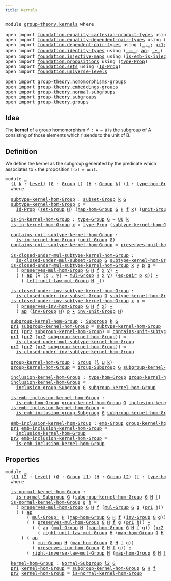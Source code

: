 ```yaml
---
title: Kernels
---
```


<pre class="Agda"><a id="33" class="Keyword">module</a> <a id="40" href="group-theory.kernels.html" class="Module">group-theory.kernels</a> <a id="61" class="Keyword">where</a>

<a id="68" class="Keyword">open</a> <a id="73" class="Keyword">import</a> <a id="80" href="foundation.equality-cartesian-product-types.html" class="Module">foundation.equality-cartesian-product-types</a> <a id="124" class="Keyword">using</a> <a id="130" class="Symbol">(</a><a id="131" href="foundation-core.equality-cartesian-product-types.html#1326" class="Function">eq-pair</a><a id="138" class="Symbol">)</a>
<a id="140" class="Keyword">open</a> <a id="145" class="Keyword">import</a> <a id="152" href="foundation.equality-dependent-pair-types.html" class="Module">foundation.equality-dependent-pair-types</a> <a id="193" class="Keyword">using</a> <a id="199" class="Symbol">(</a><a id="200" href="foundation-core.equality-dependent-pair-types.html#1278" class="Function">eq-pair-Σ</a><a id="209" class="Symbol">)</a>
<a id="211" class="Keyword">open</a> <a id="216" class="Keyword">import</a> <a id="223" href="foundation.dependent-pair-types.html" class="Module">foundation.dependent-pair-types</a> <a id="255" class="Keyword">using</a> <a id="261" class="Symbol">(</a><a id="262" href="foundation-core.dependent-pair-types.html#692" class="InductiveConstructor Operator">_,_</a><a id="265" class="Symbol">;</a> <a id="267" href="foundation-core.dependent-pair-types.html#605" class="Field">pr1</a><a id="270" class="Symbol">;</a> <a id="272" href="foundation-core.dependent-pair-types.html#617" class="Field">pr2</a><a id="275" class="Symbol">)</a>
<a id="277" class="Keyword">open</a> <a id="282" class="Keyword">import</a> <a id="289" href="foundation.identity-types.html" class="Module">foundation.identity-types</a> <a id="315" class="Keyword">using</a> <a id="321" class="Symbol">(</a><a id="322" href="foundation-core.identity-types.html#1865" class="Function Operator">_＝_</a><a id="325" class="Symbol">;</a> <a id="327" href="foundation-core.identity-types.html#4003" class="Function">ap</a><a id="329" class="Symbol">;</a> <a id="331" href="foundation-core.identity-types.html#2425" class="Function Operator">_∙_</a><a id="334" class="Symbol">)</a>
<a id="336" class="Keyword">open</a> <a id="341" class="Keyword">import</a> <a id="348" href="foundation.injective-maps.html" class="Module">foundation.injective-maps</a> <a id="374" class="Keyword">using</a> <a id="380" class="Symbol">(</a><a id="381" href="foundation.injective-maps.html#4132" class="Function">is-emb-is-injective&#39;</a><a id="401" class="Symbol">)</a>
<a id="403" class="Keyword">open</a> <a id="408" class="Keyword">import</a> <a id="415" href="foundation.propositions.html" class="Module">foundation.propositions</a> <a id="439" class="Keyword">using</a> <a id="445" class="Symbol">(</a><a id="446" href="foundation-core.propositions.html#1495" class="Function">type-Prop</a><a id="455" class="Symbol">)</a>
<a id="457" class="Keyword">open</a> <a id="462" class="Keyword">import</a> <a id="469" href="foundation.sets.html" class="Module">foundation.sets</a> <a id="485" class="Keyword">using</a> <a id="491" class="Symbol">(</a><a id="492" href="foundation-core.sets.html#1420" class="Function">Id-Prop</a><a id="499" class="Symbol">)</a>
<a id="501" class="Keyword">open</a> <a id="506" class="Keyword">import</a> <a id="513" href="foundation.universe-levels.html" class="Module">foundation.universe-levels</a>

<a id="541" class="Keyword">open</a> <a id="546" class="Keyword">import</a> <a id="553" href="group-theory.homomorphisms-groups.html" class="Module">group-theory.homomorphisms-groups</a>
<a id="587" class="Keyword">open</a> <a id="592" class="Keyword">import</a> <a id="599" href="group-theory.embeddings-groups.html" class="Module">group-theory.embeddings-groups</a>
<a id="630" class="Keyword">open</a> <a id="635" class="Keyword">import</a> <a id="642" href="group-theory.normal-subgroups.html" class="Module">group-theory.normal-subgroups</a>
<a id="672" class="Keyword">open</a> <a id="677" class="Keyword">import</a> <a id="684" href="group-theory.subgroups.html" class="Module">group-theory.subgroups</a>
<a id="707" class="Keyword">open</a> <a id="712" class="Keyword">import</a> <a id="719" href="group-theory.groups.html" class="Module">group-theory.groups</a>
</pre>
## Idea

The **kernel** of a group homomorphism `f : A → B` is the subgroup of A consisting of those elements which `f` sends to the unit of B.

## Definition

We define the kernel as the subgroup generated by the predicate which associates to `x` the proposition `f(x) = unit`.

<pre class="Agda"><a id="1032" class="Keyword">module</a> <a id="1039" href="group-theory.kernels.html#1039" class="Module">_</a>
  <a id="1043" class="Symbol">{</a><a id="1044" href="group-theory.kernels.html#1044" class="Bound">l</a> <a id="1046" href="group-theory.kernels.html#1046" class="Bound">k</a> <a id="1048" class="Symbol">:</a> <a id="1050" href="Agda.Primitive.html#597" class="Postulate">Level</a><a id="1055" class="Symbol">}</a> <a id="1057" class="Symbol">(</a><a id="1058" href="group-theory.kernels.html#1058" class="Bound">G</a> <a id="1060" class="Symbol">:</a> <a id="1062" href="group-theory.groups.html#2750" class="Function">Group</a> <a id="1068" href="group-theory.kernels.html#1044" class="Bound">l</a><a id="1069" class="Symbol">)</a> <a id="1071" class="Symbol">(</a><a id="1072" href="group-theory.kernels.html#1072" class="Bound">H</a> <a id="1074" class="Symbol">:</a> <a id="1076" href="group-theory.groups.html#2750" class="Function">Group</a> <a id="1082" href="group-theory.kernels.html#1046" class="Bound">k</a><a id="1083" class="Symbol">)</a> <a id="1085" class="Symbol">(</a><a id="1086" href="group-theory.kernels.html#1086" class="Bound">f</a> <a id="1088" class="Symbol">:</a> <a id="1090" href="group-theory.homomorphisms-groups.html#1651" class="Function">type-hom-Group</a> <a id="1105" href="group-theory.kernels.html#1058" class="Bound">G</a> <a id="1107" href="group-theory.kernels.html#1072" class="Bound">H</a><a id="1108" class="Symbol">)</a>
  <a id="1112" class="Keyword">where</a>

  <a id="1121" href="group-theory.kernels.html#1121" class="Function">subtype-kernel-hom-Group</a> <a id="1146" class="Symbol">:</a> <a id="1148" href="group-theory.subgroups.html#2726" class="Function">subset-Group</a> <a id="1161" href="group-theory.kernels.html#1046" class="Bound">k</a> <a id="1163" href="group-theory.kernels.html#1058" class="Bound">G</a>
  <a id="1167" href="group-theory.kernels.html#1121" class="Function">subtype-kernel-hom-Group</a> <a id="1192" href="group-theory.kernels.html#1192" class="Bound">x</a> <a id="1194" class="Symbol">=</a>
    <a id="1200" href="foundation-core.sets.html#1420" class="Function">Id-Prop</a> <a id="1208" class="Symbol">(</a><a id="1209" href="group-theory.groups.html#2933" class="Function">set-Group</a> <a id="1219" href="group-theory.kernels.html#1072" class="Bound">H</a><a id="1220" class="Symbol">)</a> <a id="1222" class="Symbol">(</a><a id="1223" href="group-theory.homomorphisms-groups.html#1780" class="Function">map-hom-Group</a> <a id="1237" href="group-theory.kernels.html#1058" class="Bound">G</a> <a id="1239" href="group-theory.kernels.html#1072" class="Bound">H</a> <a id="1241" href="group-theory.kernels.html#1086" class="Bound">f</a> <a id="1243" href="group-theory.kernels.html#1192" class="Bound">x</a><a id="1244" class="Symbol">)</a> <a id="1246" class="Symbol">(</a><a id="1247" href="group-theory.groups.html#4037" class="Function">unit-Group</a> <a id="1258" href="group-theory.kernels.html#1072" class="Bound">H</a><a id="1259" class="Symbol">)</a>

  <a id="1264" href="group-theory.kernels.html#1264" class="Function">is-in-kernel-hom-Group</a> <a id="1287" class="Symbol">:</a> <a id="1289" href="group-theory.groups.html#2993" class="Function">type-Group</a> <a id="1300" href="group-theory.kernels.html#1058" class="Bound">G</a> <a id="1302" class="Symbol">→</a> <a id="1304" href="foundation-core.universe-levels.html#235" class="Primitive">UU</a> <a id="1307" href="group-theory.kernels.html#1046" class="Bound">k</a>
  <a id="1311" href="group-theory.kernels.html#1264" class="Function">is-in-kernel-hom-Group</a> <a id="1334" href="group-theory.kernels.html#1334" class="Bound">x</a> <a id="1336" class="Symbol">=</a> <a id="1338" href="foundation-core.propositions.html#1495" class="Function">type-Prop</a> <a id="1348" class="Symbol">(</a><a id="1349" href="group-theory.kernels.html#1121" class="Function">subtype-kernel-hom-Group</a> <a id="1374" href="group-theory.kernels.html#1334" class="Bound">x</a><a id="1375" class="Symbol">)</a>

  <a id="1380" href="group-theory.kernels.html#1380" class="Function">contains-unit-subtype-kernel-hom-Group</a> <a id="1419" class="Symbol">:</a>
    <a id="1425" href="group-theory.kernels.html#1264" class="Function">is-in-kernel-hom-Group</a> <a id="1448" class="Symbol">(</a><a id="1449" href="group-theory.groups.html#4037" class="Function">unit-Group</a> <a id="1460" href="group-theory.kernels.html#1058" class="Bound">G</a><a id="1461" class="Symbol">)</a>
  <a id="1465" href="group-theory.kernels.html#1380" class="Function">contains-unit-subtype-kernel-hom-Group</a> <a id="1504" class="Symbol">=</a> <a id="1506" href="group-theory.homomorphisms-groups.html#5833" class="Function">preserves-unit-hom-Group</a> <a id="1531" href="group-theory.kernels.html#1058" class="Bound">G</a> <a id="1533" href="group-theory.kernels.html#1072" class="Bound">H</a> <a id="1535" href="group-theory.kernels.html#1086" class="Bound">f</a>

  <a id="1540" href="group-theory.kernels.html#1540" class="Function">is-closed-under-mul-subtype-kernel-hom-Group</a> <a id="1585" class="Symbol">:</a>
    <a id="1591" href="group-theory.subgroups.html#3759" class="Function">is-closed-under-mul-subset-Group</a> <a id="1624" href="group-theory.kernels.html#1058" class="Bound">G</a> <a id="1626" href="group-theory.kernels.html#1121" class="Function">subtype-kernel-hom-Group</a>
  <a id="1653" href="group-theory.kernels.html#1540" class="Function">is-closed-under-mul-subtype-kernel-hom-Group</a> <a id="1698" href="group-theory.kernels.html#1698" class="Bound">x</a> <a id="1700" href="group-theory.kernels.html#1700" class="Bound">y</a> <a id="1702" href="group-theory.kernels.html#1702" class="Bound">p</a> <a id="1704" href="group-theory.kernels.html#1704" class="Bound">q</a> <a id="1706" class="Symbol">=</a>
    <a id="1712" class="Symbol">(</a> <a id="1714" href="group-theory.homomorphisms-groups.html#1866" class="Function">preserves-mul-hom-Group</a> <a id="1738" href="group-theory.kernels.html#1058" class="Bound">G</a> <a id="1740" href="group-theory.kernels.html#1072" class="Bound">H</a> <a id="1742" href="group-theory.kernels.html#1086" class="Bound">f</a> <a id="1744" href="group-theory.kernels.html#1698" class="Bound">x</a> <a id="1746" href="group-theory.kernels.html#1700" class="Bound">y</a><a id="1747" class="Symbol">)</a> <a id="1749" href="foundation-core.identity-types.html#2425" class="Function Operator">∙</a>
    <a id="1755" class="Symbol">(</a> <a id="1757" class="Symbol">(</a> <a id="1759" href="foundation-core.identity-types.html#4003" class="Function">ap</a> <a id="1762" class="Symbol">(λ</a> <a id="1765" class="Symbol">(</a><a id="1766" href="group-theory.kernels.html#1766" class="Bound">x</a> <a id="1768" href="foundation-core.dependent-pair-types.html#692" class="InductiveConstructor Operator">,</a> <a id="1770" href="group-theory.kernels.html#1770" class="Bound">y</a><a id="1771" class="Symbol">)</a> <a id="1773" class="Symbol">→</a> <a id="1775" href="group-theory.groups.html#3238" class="Function">mul-Group</a> <a id="1785" href="group-theory.kernels.html#1072" class="Bound">H</a> <a id="1787" href="group-theory.kernels.html#1766" class="Bound">x</a> <a id="1789" href="group-theory.kernels.html#1770" class="Bound">y</a><a id="1790" class="Symbol">)</a> <a id="1792" class="Symbol">(</a><a id="1793" href="foundation-core.equality-cartesian-product-types.html#1326" class="Function">eq-pair</a> <a id="1801" href="group-theory.kernels.html#1702" class="Bound">p</a> <a id="1803" href="group-theory.kernels.html#1704" class="Bound">q</a><a id="1804" class="Symbol">))</a> <a id="1807" href="foundation-core.identity-types.html#2425" class="Function Operator">∙</a>
      <a id="1815" class="Symbol">(</a> <a id="1817" href="group-theory.groups.html#4454" class="Function">left-unit-law-mul-Group</a> <a id="1841" href="group-theory.kernels.html#1072" class="Bound">H</a> <a id="1843" class="Symbol">_))</a>

  <a id="1850" href="group-theory.kernels.html#1850" class="Function">is-closed-under-inv-subtype-kernel-hom-Group</a> <a id="1895" class="Symbol">:</a>
    <a id="1901" href="group-theory.subgroups.html#4281" class="Function">is-closed-under-inv-subset-Group</a> <a id="1934" href="group-theory.kernels.html#1058" class="Bound">G</a> <a id="1936" href="group-theory.kernels.html#1121" class="Function">subtype-kernel-hom-Group</a>
  <a id="1963" href="group-theory.kernels.html#1850" class="Function">is-closed-under-inv-subtype-kernel-hom-Group</a> <a id="2008" href="group-theory.kernels.html#2008" class="Bound">x</a> <a id="2010" href="group-theory.kernels.html#2010" class="Bound">p</a> <a id="2012" class="Symbol">=</a>
    <a id="2018" class="Symbol">(</a> <a id="2020" href="group-theory.homomorphisms-groups.html#7362" class="Function">preserves-inv-hom-Group</a> <a id="2044" href="group-theory.kernels.html#1058" class="Bound">G</a> <a id="2046" href="group-theory.kernels.html#1072" class="Bound">H</a> <a id="2048" href="group-theory.kernels.html#1086" class="Bound">f</a> <a id="2050" href="group-theory.kernels.html#2008" class="Bound">x</a><a id="2051" class="Symbol">)</a> <a id="2053" href="foundation-core.identity-types.html#2425" class="Function Operator">∙</a>
    <a id="2059" class="Symbol">(</a> <a id="2061" href="foundation-core.identity-types.html#4003" class="Function">ap</a> <a id="2064" class="Symbol">(</a><a id="2065" href="group-theory.groups.html#4957" class="Function">inv-Group</a> <a id="2075" href="group-theory.kernels.html#1072" class="Bound">H</a><a id="2076" class="Symbol">)</a> <a id="2078" href="group-theory.kernels.html#2010" class="Bound">p</a> <a id="2080" href="foundation-core.identity-types.html#2425" class="Function Operator">∙</a> <a id="2082" href="group-theory.groups.html#5353" class="Function">inv-unit-Group</a> <a id="2097" href="group-theory.kernels.html#1072" class="Bound">H</a><a id="2098" class="Symbol">)</a>

  <a id="2103" href="group-theory.kernels.html#2103" class="Function">subgroup-kernel-hom-Group</a> <a id="2129" class="Symbol">:</a> <a id="2131" href="group-theory.subgroups.html#5146" class="Function">Subgroup</a> <a id="2140" href="group-theory.kernels.html#1046" class="Bound">k</a> <a id="2142" href="group-theory.kernels.html#1058" class="Bound">G</a>
  <a id="2146" href="foundation-core.dependent-pair-types.html#605" class="Field">pr1</a> <a id="2150" href="group-theory.kernels.html#2103" class="Function">subgroup-kernel-hom-Group</a> <a id="2176" class="Symbol">=</a> <a id="2178" href="group-theory.kernels.html#1121" class="Function">subtype-kernel-hom-Group</a>
  <a id="2205" href="foundation-core.dependent-pair-types.html#605" class="Field">pr1</a> <a id="2209" class="Symbol">(</a><a id="2210" href="foundation-core.dependent-pair-types.html#617" class="Field">pr2</a> <a id="2214" href="group-theory.kernels.html#2103" class="Function">subgroup-kernel-hom-Group</a><a id="2239" class="Symbol">)</a> <a id="2241" class="Symbol">=</a> <a id="2243" href="group-theory.kernels.html#1380" class="Function">contains-unit-subtype-kernel-hom-Group</a>
  <a id="2284" href="foundation-core.dependent-pair-types.html#605" class="Field">pr1</a> <a id="2288" class="Symbol">(</a><a id="2289" href="foundation-core.dependent-pair-types.html#617" class="Field">pr2</a> <a id="2293" class="Symbol">(</a><a id="2294" href="foundation-core.dependent-pair-types.html#617" class="Field">pr2</a> <a id="2298" href="group-theory.kernels.html#2103" class="Function">subgroup-kernel-hom-Group</a><a id="2323" class="Symbol">))</a> <a id="2326" class="Symbol">=</a>
    <a id="2332" href="group-theory.kernels.html#1540" class="Function">is-closed-under-mul-subtype-kernel-hom-Group</a>
  <a id="2379" href="foundation-core.dependent-pair-types.html#617" class="Field">pr2</a> <a id="2383" class="Symbol">(</a><a id="2384" href="foundation-core.dependent-pair-types.html#617" class="Field">pr2</a> <a id="2388" class="Symbol">(</a><a id="2389" href="foundation-core.dependent-pair-types.html#617" class="Field">pr2</a> <a id="2393" href="group-theory.kernels.html#2103" class="Function">subgroup-kernel-hom-Group</a><a id="2418" class="Symbol">))</a> <a id="2421" class="Symbol">=</a>
    <a id="2427" href="group-theory.kernels.html#1850" class="Function">is-closed-under-inv-subtype-kernel-hom-Group</a>

  <a id="2475" href="group-theory.kernels.html#2475" class="Function">group-kernel-hom-Group</a> <a id="2498" class="Symbol">:</a> <a id="2500" href="group-theory.groups.html#2750" class="Function">Group</a> <a id="2506" class="Symbol">(</a><a id="2507" href="group-theory.kernels.html#1044" class="Bound">l</a> <a id="2509" href="Agda.Primitive.html#810" class="Primitive Operator">⊔</a> <a id="2511" href="group-theory.kernels.html#1046" class="Bound">k</a><a id="2512" class="Symbol">)</a>
  <a id="2516" href="group-theory.kernels.html#2475" class="Function">group-kernel-hom-Group</a> <a id="2539" class="Symbol">=</a> <a id="2541" href="group-theory.subgroups.html#9796" class="Function">group-Subgroup</a> <a id="2556" href="group-theory.kernels.html#1058" class="Bound">G</a> <a id="2558" href="group-theory.kernels.html#2103" class="Function">subgroup-kernel-hom-Group</a>

  <a id="2587" href="group-theory.kernels.html#2587" class="Function">inclusion-kernel-hom-Group</a> <a id="2614" class="Symbol">:</a> <a id="2616" href="group-theory.homomorphisms-groups.html#1651" class="Function">type-hom-Group</a> <a id="2631" href="group-theory.kernels.html#2475" class="Function">group-kernel-hom-Group</a> <a id="2654" href="group-theory.kernels.html#1058" class="Bound">G</a>
  <a id="2658" href="group-theory.kernels.html#2587" class="Function">inclusion-kernel-hom-Group</a> <a id="2685" class="Symbol">=</a>
    <a id="2691" href="group-theory.subgroups.html#11031" class="Function">inclusion-group-Subgroup</a> <a id="2716" href="group-theory.kernels.html#1058" class="Bound">G</a> <a id="2718" href="group-theory.kernels.html#2103" class="Function">subgroup-kernel-hom-Group</a>

  <a id="2747" href="group-theory.kernels.html#2747" class="Function">is-emb-inclusion-kernel-hom-Group</a> <a id="2781" class="Symbol">:</a>
    <a id="2787" href="group-theory.embeddings-groups.html#823" class="Function">is-emb-hom-Group</a> <a id="2804" href="group-theory.kernels.html#2475" class="Function">group-kernel-hom-Group</a> <a id="2827" href="group-theory.kernels.html#1058" class="Bound">G</a> <a id="2829" href="group-theory.kernels.html#2587" class="Function">inclusion-kernel-hom-Group</a>
  <a id="2858" href="group-theory.kernels.html#2747" class="Function">is-emb-inclusion-kernel-hom-Group</a> <a id="2892" class="Symbol">=</a>
    <a id="2898" href="group-theory.subgroups.html#7377" class="Function">is-emb-inclusion-group-Subgroup</a> <a id="2930" href="group-theory.kernels.html#1058" class="Bound">G</a> <a id="2932" href="group-theory.kernels.html#2103" class="Function">subgroup-kernel-hom-Group</a>

  <a id="2961" href="group-theory.kernels.html#2961" class="Function">emb-inclusion-kernel-hom-Group</a> <a id="2992" class="Symbol">:</a> <a id="2994" href="group-theory.embeddings-groups.html#933" class="Function">emb-Group</a> <a id="3004" href="group-theory.kernels.html#2475" class="Function">group-kernel-hom-Group</a> <a id="3027" href="group-theory.kernels.html#1058" class="Bound">G</a>
  <a id="3031" href="foundation-core.dependent-pair-types.html#605" class="Field">pr1</a> <a id="3035" href="group-theory.kernels.html#2961" class="Function">emb-inclusion-kernel-hom-Group</a> <a id="3066" class="Symbol">=</a>
    <a id="3072" href="group-theory.kernels.html#2587" class="Function">inclusion-kernel-hom-Group</a>
  <a id="3101" href="foundation-core.dependent-pair-types.html#617" class="Field">pr2</a> <a id="3105" href="group-theory.kernels.html#2961" class="Function">emb-inclusion-kernel-hom-Group</a> <a id="3136" class="Symbol">=</a>
    <a id="3142" href="group-theory.kernels.html#2747" class="Function">is-emb-inclusion-kernel-hom-Group</a>
</pre>
## Properties

<pre class="Agda"><a id="3204" class="Keyword">module</a> <a id="3211" href="group-theory.kernels.html#3211" class="Module">_</a>
  <a id="3215" class="Symbol">{</a><a id="3216" href="group-theory.kernels.html#3216" class="Bound">l1</a> <a id="3219" href="group-theory.kernels.html#3219" class="Bound">l2</a> <a id="3222" class="Symbol">:</a> <a id="3224" href="Agda.Primitive.html#597" class="Postulate">Level</a><a id="3229" class="Symbol">}</a> <a id="3231" class="Symbol">(</a><a id="3232" href="group-theory.kernels.html#3232" class="Bound">G</a> <a id="3234" class="Symbol">:</a> <a id="3236" href="group-theory.groups.html#2750" class="Function">Group</a> <a id="3242" href="group-theory.kernels.html#3216" class="Bound">l1</a><a id="3244" class="Symbol">)</a> <a id="3246" class="Symbol">(</a><a id="3247" href="group-theory.kernels.html#3247" class="Bound">H</a> <a id="3249" class="Symbol">:</a> <a id="3251" href="group-theory.groups.html#2750" class="Function">Group</a> <a id="3257" href="group-theory.kernels.html#3219" class="Bound">l2</a><a id="3259" class="Symbol">)</a> <a id="3261" class="Symbol">(</a><a id="3262" href="group-theory.kernels.html#3262" class="Bound">f</a> <a id="3264" class="Symbol">:</a> <a id="3266" href="group-theory.homomorphisms-groups.html#1651" class="Function">type-hom-Group</a> <a id="3281" href="group-theory.kernels.html#3232" class="Bound">G</a> <a id="3283" href="group-theory.kernels.html#3247" class="Bound">H</a><a id="3284" class="Symbol">)</a>
  <a id="3288" class="Keyword">where</a>
  
  <a id="3299" href="group-theory.kernels.html#3299" class="Function">is-normal-kernel-hom-Group</a> <a id="3326" class="Symbol">:</a>
    <a id="3332" href="group-theory.normal-subgroups.html#1244" class="Function">is-normal-Subgroup</a> <a id="3351" href="group-theory.kernels.html#3232" class="Bound">G</a> <a id="3353" class="Symbol">(</a><a id="3354" href="group-theory.kernels.html#2103" class="Function">subgroup-kernel-hom-Group</a> <a id="3380" href="group-theory.kernels.html#3232" class="Bound">G</a> <a id="3382" href="group-theory.kernels.html#3247" class="Bound">H</a> <a id="3384" href="group-theory.kernels.html#3262" class="Bound">f</a><a id="3385" class="Symbol">)</a>
  <a id="3389" href="group-theory.kernels.html#3299" class="Function">is-normal-kernel-hom-Group</a> <a id="3416" href="group-theory.kernels.html#3416" class="Bound">g</a> <a id="3418" href="group-theory.kernels.html#3418" class="Bound">h</a> <a id="3420" class="Symbol">=</a>
    <a id="3426" class="Symbol">(</a> <a id="3428" href="group-theory.homomorphisms-groups.html#1866" class="Function">preserves-mul-hom-Group</a> <a id="3452" href="group-theory.kernels.html#3232" class="Bound">G</a> <a id="3454" href="group-theory.kernels.html#3247" class="Bound">H</a> <a id="3456" href="group-theory.kernels.html#3262" class="Bound">f</a> <a id="3458" class="Symbol">(</a><a id="3459" href="group-theory.groups.html#3238" class="Function">mul-Group</a> <a id="3469" href="group-theory.kernels.html#3232" class="Bound">G</a> <a id="3471" href="group-theory.kernels.html#3416" class="Bound">g</a> <a id="3473" class="Symbol">(</a><a id="3474" href="foundation-core.dependent-pair-types.html#605" class="Field">pr1</a> <a id="3478" href="group-theory.kernels.html#3418" class="Bound">h</a><a id="3479" class="Symbol">))</a> <a id="3482" class="Symbol">(</a><a id="3483" href="group-theory.groups.html#4957" class="Function">inv-Group</a> <a id="3493" href="group-theory.kernels.html#3232" class="Bound">G</a> <a id="3495" href="group-theory.kernels.html#3416" class="Bound">g</a><a id="3496" class="Symbol">))</a> <a id="3499" href="foundation-core.identity-types.html#2425" class="Function Operator">∙</a>
    <a id="3505" class="Symbol">(</a> <a id="3507" class="Symbol">(</a> <a id="3509" href="foundation-core.identity-types.html#4003" class="Function">ap</a>
        <a id="3520" class="Symbol">(</a> <a id="3522" href="group-theory.groups.html#3499" class="Function">mul-Group&#39;</a> <a id="3533" href="group-theory.kernels.html#3247" class="Bound">H</a> <a id="3535" class="Symbol">(</a><a id="3536" href="group-theory.homomorphisms-groups.html#1780" class="Function">map-hom-Group</a> <a id="3550" href="group-theory.kernels.html#3232" class="Bound">G</a> <a id="3552" href="group-theory.kernels.html#3247" class="Bound">H</a> <a id="3554" href="group-theory.kernels.html#3262" class="Bound">f</a> <a id="3556" class="Symbol">(</a><a id="3557" href="group-theory.groups.html#4957" class="Function">inv-Group</a> <a id="3567" href="group-theory.kernels.html#3232" class="Bound">G</a> <a id="3569" href="group-theory.kernels.html#3416" class="Bound">g</a><a id="3570" class="Symbol">)))</a>
        <a id="3582" class="Symbol">(</a> <a id="3584" class="Symbol">(</a> <a id="3586" href="group-theory.homomorphisms-groups.html#1866" class="Function">preserves-mul-hom-Group</a> <a id="3610" href="group-theory.kernels.html#3232" class="Bound">G</a> <a id="3612" href="group-theory.kernels.html#3247" class="Bound">H</a> <a id="3614" href="group-theory.kernels.html#3262" class="Bound">f</a> <a id="3616" href="group-theory.kernels.html#3416" class="Bound">g</a> <a id="3618" class="Symbol">(</a><a id="3619" href="foundation-core.dependent-pair-types.html#605" class="Field">pr1</a> <a id="3623" href="group-theory.kernels.html#3418" class="Bound">h</a><a id="3624" class="Symbol">))</a> <a id="3627" href="foundation-core.identity-types.html#2425" class="Function Operator">∙</a>
          <a id="3639" class="Symbol">(</a> <a id="3641" class="Symbol">(</a> <a id="3643" href="foundation-core.identity-types.html#4003" class="Function">ap</a> <a id="3646" class="Symbol">(</a><a id="3647" href="group-theory.groups.html#3238" class="Function">mul-Group</a> <a id="3657" href="group-theory.kernels.html#3247" class="Bound">H</a> <a id="3659" class="Symbol">(</a><a id="3660" href="group-theory.homomorphisms-groups.html#1780" class="Function">map-hom-Group</a> <a id="3674" href="group-theory.kernels.html#3232" class="Bound">G</a> <a id="3676" href="group-theory.kernels.html#3247" class="Bound">H</a> <a id="3678" href="group-theory.kernels.html#3262" class="Bound">f</a> <a id="3680" href="group-theory.kernels.html#3416" class="Bound">g</a><a id="3681" class="Symbol">))</a> <a id="3684" class="Symbol">(</a><a id="3685" href="foundation-core.dependent-pair-types.html#617" class="Field">pr2</a> <a id="3689" href="group-theory.kernels.html#3418" class="Bound">h</a><a id="3690" class="Symbol">))</a> <a id="3693" href="foundation-core.identity-types.html#2425" class="Function Operator">∙</a>
            <a id="3707" class="Symbol">(</a> <a id="3709" href="group-theory.groups.html#4592" class="Function">right-unit-law-mul-Group</a> <a id="3734" href="group-theory.kernels.html#3247" class="Bound">H</a> <a id="3736" class="Symbol">(</a><a id="3737" href="group-theory.homomorphisms-groups.html#1780" class="Function">map-hom-Group</a> <a id="3751" href="group-theory.kernels.html#3232" class="Bound">G</a> <a id="3753" href="group-theory.kernels.html#3247" class="Bound">H</a> <a id="3755" href="group-theory.kernels.html#3262" class="Bound">f</a> <a id="3757" href="group-theory.kernels.html#3416" class="Bound">g</a><a id="3758" class="Symbol">)))))</a> <a id="3764" href="foundation-core.identity-types.html#2425" class="Function Operator">∙</a>
      <a id="3772" class="Symbol">(</a> <a id="3774" class="Symbol">(</a> <a id="3776" href="foundation-core.identity-types.html#4003" class="Function">ap</a>
          <a id="3789" class="Symbol">(</a> <a id="3791" href="group-theory.groups.html#3238" class="Function">mul-Group</a> <a id="3801" href="group-theory.kernels.html#3247" class="Bound">H</a> <a id="3803" class="Symbol">(</a><a id="3804" href="group-theory.homomorphisms-groups.html#1780" class="Function">map-hom-Group</a> <a id="3818" href="group-theory.kernels.html#3232" class="Bound">G</a> <a id="3820" href="group-theory.kernels.html#3247" class="Bound">H</a> <a id="3822" href="group-theory.kernels.html#3262" class="Bound">f</a> <a id="3824" href="group-theory.kernels.html#3416" class="Bound">g</a><a id="3825" class="Symbol">))</a>
          <a id="3838" class="Symbol">(</a> <a id="3840" href="group-theory.homomorphisms-groups.html#7362" class="Function">preserves-inv-hom-Group</a> <a id="3864" href="group-theory.kernels.html#3232" class="Bound">G</a> <a id="3866" href="group-theory.kernels.html#3247" class="Bound">H</a> <a id="3868" href="group-theory.kernels.html#3262" class="Bound">f</a> <a id="3870" href="group-theory.kernels.html#3416" class="Bound">g</a><a id="3871" class="Symbol">))</a> <a id="3874" href="foundation-core.identity-types.html#2425" class="Function Operator">∙</a>
        <a id="3884" class="Symbol">(</a> <a id="3886" href="group-theory.groups.html#5194" class="Function">right-inverse-law-mul-Group</a> <a id="3914" href="group-theory.kernels.html#3247" class="Bound">H</a> <a id="3916" class="Symbol">(</a><a id="3917" href="group-theory.homomorphisms-groups.html#1780" class="Function">map-hom-Group</a> <a id="3931" href="group-theory.kernels.html#3232" class="Bound">G</a> <a id="3933" href="group-theory.kernels.html#3247" class="Bound">H</a> <a id="3935" href="group-theory.kernels.html#3262" class="Bound">f</a> <a id="3937" href="group-theory.kernels.html#3416" class="Bound">g</a><a id="3938" class="Symbol">))))</a>

  <a id="3946" href="group-theory.kernels.html#3946" class="Function">kernel-hom-Group</a> <a id="3963" class="Symbol">:</a> <a id="3965" href="group-theory.normal-subgroups.html#2449" class="Function">Normal-Subgroup</a> <a id="3981" href="group-theory.kernels.html#3219" class="Bound">l2</a> <a id="3984" href="group-theory.kernels.html#3232" class="Bound">G</a>
  <a id="3988" href="foundation-core.dependent-pair-types.html#605" class="Field">pr1</a> <a id="3992" href="group-theory.kernels.html#3946" class="Function">kernel-hom-Group</a> <a id="4009" class="Symbol">=</a> <a id="4011" href="group-theory.kernels.html#2103" class="Function">subgroup-kernel-hom-Group</a> <a id="4037" href="group-theory.kernels.html#3232" class="Bound">G</a> <a id="4039" href="group-theory.kernels.html#3247" class="Bound">H</a> <a id="4041" href="group-theory.kernels.html#3262" class="Bound">f</a>
  <a id="4045" href="foundation-core.dependent-pair-types.html#617" class="Field">pr2</a> <a id="4049" href="group-theory.kernels.html#3946" class="Function">kernel-hom-Group</a> <a id="4066" class="Symbol">=</a> <a id="4068" href="group-theory.kernels.html#3299" class="Function">is-normal-kernel-hom-Group</a>
</pre>